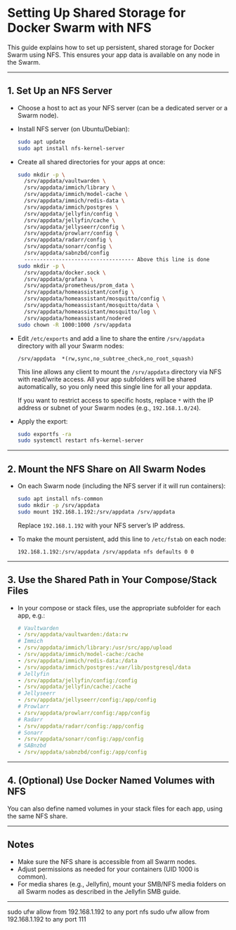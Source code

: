 # Setting Up Shared Storage for Docker Swarm with NFS

This guide explains how to set up persistent, shared storage for Docker Swarm using NFS. This ensures your app data is available on any node in the Swarm.

---

## 1. Set Up an NFS Server

- Choose a host to act as your NFS server (can be a dedicated server or a Swarm node).
- Install NFS server (on Ubuntu/Debian):
  ```sh
  sudo apt update
  sudo apt install nfs-kernel-server
  ```
- Create all shared directories for your apps at once:
  ```sh
  sudo mkdir -p \
    /srv/appdata/vaultwarden \
    /srv/appdata/immich/library \
    /srv/appdata/immich/model-cache \
    /srv/appdata/immich/redis-data \
    /srv/appdata/immich/postgres \
    /srv/appdata/jellyfin/config \
    /srv/appdata/jellyfin/cache \
    /srv/appdata/jellyseerr/config \
    /srv/appdata/prowlarr/config \
    /srv/appdata/radarr/config \
    /srv/appdata/sonarr/config \
    /srv/appdata/sabnzbd/config 
    ----------------------------------- Above this line is done
  sudo mkdir -p \
    /srv/appdata/docker.sock \
    /srv/appdata/grafana \
    /srv/appdata/prometheus/prom_data \
    /srv/appdata/homeassistant/config \
    /srv/appdata/homeassistant/mosquitto/config \
    /srv/appdata/homeassistant/mosquitto/data \
    /srv/appdata/homeassistant/mosquitto/log \
    /srv/appdata/homeassistant/nodered
  sudo chown -R 1000:1000 /srv/appdata
  ```
- Edit `/etc/exports` and add a line to share the entire `/srv/appdata` directory with all your Swarm nodes:
  ```
  /srv/appdata  *(rw,sync,no_subtree_check,no_root_squash)
  ```
  This line allows any client to mount the `/srv/appdata` directory via NFS with read/write access. All your app subfolders will be shared automatically, so you only need this single line for all your appdata.
  
  If you want to restrict access to specific hosts, replace `*` with the IP address or subnet of your Swarm nodes (e.g., `192.168.1.0/24`).
- Apply the export:
  ```sh
  sudo exportfs -ra
  sudo systemctl restart nfs-kernel-server
  ```

---

## 2. Mount the NFS Share on All Swarm Nodes

- On each Swarm node (including the NFS server if it will run containers):
  ```sh
  sudo apt install nfs-common
  sudo mkdir -p /srv/appdata
  sudo mount 192.168.1.192:/srv/appdata /srv/appdata
  ```
  Replace `192.168.1.192` with your NFS server’s IP address.

- To make the mount persistent, add this line to `/etc/fstab` on each node:
  ```
  192.168.1.192:/srv/appdata /srv/appdata nfs defaults 0 0
  ```

---

## 3. Use the Shared Path in Your Compose/Stack Files

- In your compose or stack files, use the appropriate subfolder for each app, e.g.:
  ```yaml
  # Vaultwarden
  - /srv/appdata/vaultwarden:/data:rw
  # Immich
  - /srv/appdata/immich/library:/usr/src/app/upload
  - /srv/appdata/immich/model-cache:/cache
  - /srv/appdata/immich/redis-data:/data
  - /srv/appdata/immich/postgres:/var/lib/postgresql/data
  # Jellyfin
  - /srv/appdata/jellyfin/config:/config
  - /srv/appdata/jellyfin/cache:/cache
  # Jellyseerr
  - /srv/appdata/jellyseerr/config:/app/config
  # Prowlarr
  - /srv/appdata/prowlarr/config:/app/config
  # Radarr
  - /srv/appdata/radarr/config:/app/config
  # Sonarr
  - /srv/appdata/sonarr/config:/app/config
  # SABnzbd
  - /srv/appdata/sabnzbd/config:/app/config
  ```

---

## 4. (Optional) Use Docker Named Volumes with NFS

You can also define named volumes in your stack files for each app, using the same NFS share.

---

## Notes
- Make sure the NFS share is accessible from all Swarm nodes.
- Adjust permissions as needed for your containers (UID 1000 is common).
- For media shares (e.g., Jellyfin), mount your SMB/NFS media folders on all Swarm nodes as described in the Jellyfin SMB guide.

---

sudo ufw allow from 192.168.1.192 to any port nfs
sudo ufw allow from 192.168.1.192 to any port 111
